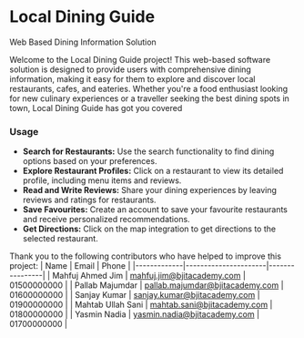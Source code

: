 # Local Dining Guide

Web Based Dining Information Solution


Welcome to the Local Dining Guide project! This web-based software solution is designed to 
provide users with comprehensive dining information, making it easy for them to explore 
and discover local restaurants, cafes, and eateries. Whether you're a food enthusiast looking 
for new culinary experiences or a traveller seeking the best dining spots in town, Local 
Dining Guide has got you covered

### Usage
 - **Search for Restaurants:** Use the search functionality to find dining options based on your preferences.
 - **Explore Restaurant Profiles:** Click on a restaurant to view its detailed profile, including menu items and reviews.
 - **Read and Write Reviews:** Share your dining experiences by leaving reviews and ratings for restaurants.
 - **Save Favourites:** Create an account to save your favourite restaurants and receive personalized recommendations.
 - **Get Directions:** Click on the map integration to get directions to the selected restaurant.

Thank you to the following contributors who have helped to improve this project:
| Name        | Email                | Phone          |
|-------------|----------------------|----------------|
| Mahfuj Ahmed Jim | mahfuj.jim@bjitacademy.com | 01500000000 |
| Pallab Majumdar | pallab.majumdar@bjitacademy.com | 01600000000 |
| Sanjay Kumar | sanjay.kumar@bjitacademy.com | 01900000000 |
| Mahtab Ullah Sani | mahtab.sani@bjitacademy.com | 01800000000 |
| Yasmin Nadia | yasmin.nadia@bjitacademy.com | 01700000000 |
